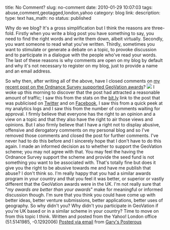 title: No Comment?
slug: no-comment
date: 2010-01-29 10:07:03
tags: abuse,comment,geotagged,london,yahoo
category: blog
link: 
description: 
type: text
has_math: no
status: published

Why do we blog? It's a gross simplification but I think the reasons are three-fold. Firstly when you write a blog post you have something to say, you need to find the right words and write them down, albeit virtually. Secondly, you want someone to read what you've written. Thirdly, sometimes you want to stimulate or generate a debate on a topic, to provoke discussion and to participate in a dialogue with the people who've read your words. The last of these reasons is why comments are open on my blog by default and why it's not necessary to register on my blog, just to provide a name and an email address.

<!-- TEASER_END -->

So why then, after writing all of the above, have I closed comments on [my recent post on the Ordnance Survey supported GeoVation awards](/2010/01/28/what-happens-when-geography-and-innovation-collide/ "/2010/01/28/what-happens-when-geography-and-innovation-collide/")?
[![](http://farm4.static.flickr.com/3149/2572561965_f177e68ffe.jpg)](http://www.flickr.com/photos/posselt/2572561965/ "http://www.flickr.com/photos/posselt/2572561965/")
I woke up this morning to discover that the post had attracted a reasonable amount of traffic; I saw this from the stats on the [bit.ly](http://bit.ly/db28kI "http://bit.ly/db28kI") link to the post that was publicised on [Twitter](http://twitter.com/vicchi/status/8341077577 "http://twitter.com/vicchi/status/8341077577") and on [Facebook](http://www.facebook.com/vicchi?v=feed&story_fbid=295744872989&ref=mf "http://www.facebook.com/vicchi?v=feed&story_fbid=295744872989&ref=mf"), I saw this from a quick peek at my analytics logs and I saw this from the number of comments waiting for approval.
I firmly believe that everyone has the right to an opinion and a view on a topic and that they also have the right to air those views and opinions. But I also firmly believe that I have a right not to display abusive, offensive and derogatory comments on my personal blog and so I've removed those comments and closed the post for further comments. I've never had to do this before and I sincerely hope that I don't have to do this again.
I made an informed decision as to whether to support the GeoVation scheme; you may not agree with that. You may feel the having the Ordnance Survey support the scheme and provide the seed fund is not something you want to be associated with. That's totally fine but does it give you the right to be abusive towards me and have me publish that abuse? I don't think so.
I'm really happy that you had a similar awards program in your country and that you feel it was better, or superior or vastly different that the GeoVation awards were in the UK. I'm not really sure that "*my awards are better than your awards*" make for meaningful or informed discussion though.
I'm sure that you think you could have come up with better ideas, better venture submissions, better applications, better uses of geography. So why didn't you? Why didn't you participate in GeoVation if you're UK based or in a similar scheme in your country?
Time to move on from this topic I think.
Written and posted from the Yahoo! London office (51.5141985, -0.1292006)
[Posted via email](http://posterous.com "http://posterous.com") from [Gary's Posterous](http://vicchi.posterous.com/no-comment-88 "http://vicchi.posterous.com/no-comment-88")





